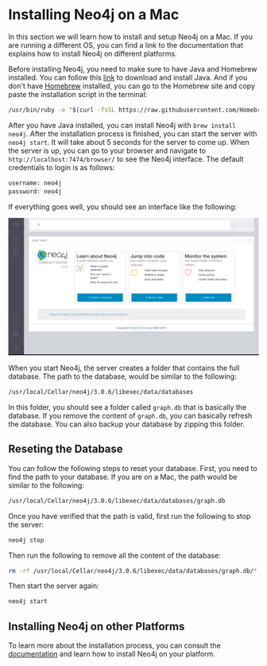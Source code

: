 # Installing Neo4j on a Mac

In this section we will learn how to install and setup Neo4j on a Mac. If you are running a different OS, you can find a link to the documentation that explains how to install Neo4j on different platforms.

Before installing Neo4j, you need to make sure to have Java and Homebrew installed. You can follow this [link](http://www.oracle.com/technetwork/java/javase/downloads/index.html) to download and install Java. And if you don't have [Homebrew](http://brew.sh/) installed, you can go to the Homebrew site and copy paste the installation script in the terminal:

```bash
/usr/bin/ruby -e "$(curl -fsSL https://raw.githubusercontent.com/Homebrew/install/master/install)"
```

After you have Java installed, you can install Neo4j with `brew install neo4j`. After the installation process is finished, you can start the server with `neo4j start`. It will take about 5 seconds for the server to come up. When the server is up, you can go to your browser and navigate to `http://localhost:7474/browser/` to see the Neo4j interface. The default credentials to login is as follows:

```bash
username: neo4j
password: neo4j
```

If everything goes well, you should see an interface like the following:

![Neo4j Browser Interface](images/neo-interface.png)

When you start Neo4j, the server creates a folder that contains the full database. The path to the database, would be similar to the following:

```bash
/usr/local/Cellar/neo4j/3.0.6/libexec/data/databases
```

In this folder, you should see a folder called `graph.db` that is basically the database. If you remove the content of `graph.db`, you can basically refresh the database. You can also backup your database by zipping this folder.

## Reseting the Database

You can follow the following steps to reset your database. First, you need to find the path to your database. If you are on a Mac, the path would be similar to the following:

```bash
/usr/local/Cellar/neo4j/3.0.6/libexec/data/databases/graph.db
```

Once you have verified that the path is valid, first run the following to stop the server:

```bash
neo4j stop
```

Then run the following to remove all the content of the database:

```bash
rm -rf /usr/local/Cellar/neo4j/3.0.6/libexec/data/databases/graph.db/*
```

Then start the server again:

```bash
neo4j start
```


## Installing Neo4j on other Platforms

To learn more about the installation process, you can consult the [documentation](https://neo4j.com/docs/operations-manual/current/installation/) and learn how to install Neo4j on your platform.


